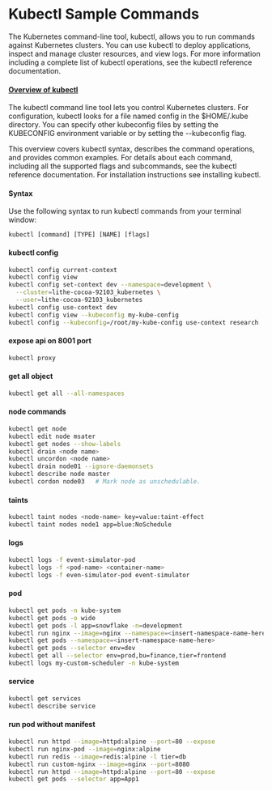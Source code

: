 # Kubectl Sample Commands

 The Kubernetes command-line tool, kubectl, allows you to run commands against Kubernetes clusters. You can use kubectl to deploy applications, inspect and manage cluster resources, and view logs. For more information including a complete list of kubectl operations, see the kubectl reference documentation.

 #### [Overview of kubectl](https://kubernetes.io/docs/reference/kubectl/overview/)

The kubectl command line tool lets you control Kubernetes clusters. For configuration, kubectl looks for a file named config in the $HOME/.kube directory. You can specify other kubeconfig files by setting the KUBECONFIG environment variable or by setting the --kubeconfig flag.

This overview covers kubectl syntax, describes the command operations, and provides common examples. For details about each command, including all the supported flags and subcommands, see the kubectl reference documentation. For installation instructions see installing kubectl.

#### Syntax
Use the following syntax to run kubectl commands from your terminal window:
```
kubectl [command] [TYPE] [NAME] [flags]
```
#### kubectl config

```bash
kubectl config current-context
kubectl config view
kubectl config set-context dev --namespace=development \
  --cluster=lithe-cocoa-92103_kubernetes \
  --user=lithe-cocoa-92103_kubernetes
kubectl config use-context dev
kubectl config view --kubeconfig my-kube-config
kubectl config --kubeconfig=/root/my-kube-config use-context research
```
#### expose api on 8001 port
```bash
kubectl proxy
```
#### get all object

```bash
kubectl get all --all-namespaces
```
#### node commands

```bash
kubectl get node
kubectl edit node msater
kubectl get nodes --show-labels
kubectl drain <node name>
kubectl uncordon <node name>
kubectl drain node01 --ignore-daemonsets
kubectl describe node master
kubectl cordon node03   # Mark node as unschedulable.

```

#### taints

```bash
kubectl taint nodes <node-name> key=value:taint-effect
kubectl taint nodes node1 app=blue:NoSchedule
```


#### logs

```bash
kubectl logs -f event-simulator-pod
kubectl logs -f <pod-name> <container-name>
kubectl logs -f even-simulator-pod event-simulator
```
#### pod

```bash
kubectl get pods -n kube-system
kubectl get pods -o wide
kubectl get pods -l app=snowflake -n=development
kubectl run nginx --image=nginx --namespace=<insert-namespace-name-here>
kubectl get pods --namespace=<insert-namespace-name-here>
kubectl get pods --selector env=dev
kubectl get all --selector env=prod,bu=finance,tier=frontend
kubectl logs my-custom-scheduler -n kube-system
```

#### service

```bash
kubectl get services
kubectl describe service
```
#### run pod without manifest

```bash
kubectl run httpd --image=httpd:alpine --port=80 --expose
kubectl run nginx-pod --image=nginx:alpine
kubectl run redis --image=redis:alpine -l tier=db
kubectl run custom-nginx --image=nginx --port=8080
kubectl run httpd --image=httpd:alpine --port=80 --expose
kubectl get pods --selector app=App1
```






















